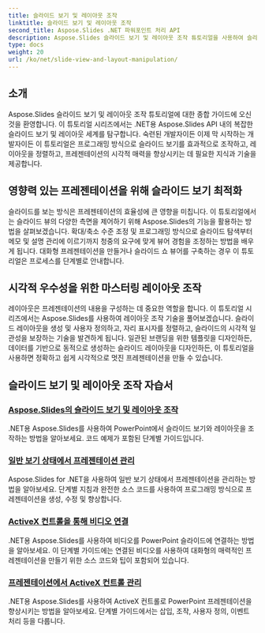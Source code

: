 ```yaml
---
title: 슬라이드 보기 및 레이아웃 조작
linktitle: 슬라이드 보기 및 레이아웃 조작
second_title: Aspose.Slides .NET 파워포인트 처리 API
description: Aspose.Slides 슬라이드 보기 및 레이아웃 조작 튜토리얼을 사용하여 슬라이드 보기 및 레이아웃을 최적화하세요. 강력한 .NET 도구를 사용하여 프레젠테이션 효과와 시각적 우수성을 향상시키세요.
type: docs
weight: 20
url: /ko/net/slide-view-and-layout-manipulation/
---
```


## 소개

Aspose.Slides 슬라이드 보기 및 레이아웃 조작 튜토리얼에 대한 종합 가이드에 오신 것을 환영합니다. 이 튜토리얼 시리즈에서는 .NET용 Aspose.Slides API 내의 복잡한 슬라이드 보기 및 레이아웃 세계를 탐구합니다. 숙련된 개발자이든 이제 막 시작하는 개발자이든 이 튜토리얼은 프로그래밍 방식으로 슬라이드 보기를 효과적으로 조작하고, 레이아웃을 정렬하고, 프레젠테이션의 시각적 매력을 향상시키는 데 필요한 지식과 기술을 제공합니다.

## 영향력 있는 프레젠테이션을 위해 슬라이드 보기 최적화

슬라이드를 보는 방식은 프레젠테이션의 효율성에 큰 영향을 미칩니다. 이 튜토리얼에서는 슬라이드 뷰의 다양한 측면을 제어하기 위해 Aspose.Slides의 기능을 활용하는 방법을 살펴보겠습니다. 확대/축소 수준 조정 및 프로그래밍 방식으로 슬라이드 탐색부터 메모 및 설명 관리에 이르기까지 청중의 요구에 맞게 뷰어 경험을 조정하는 방법을 배우게 됩니다. 대화형 프레젠테이션을 만들거나 슬라이드 쇼 뷰어를 구축하는 경우 이 튜토리얼은 프로세스를 단계별로 안내합니다.

## 시각적 우수성을 위한 마스터링 레이아웃 조작

레이아웃은 프레젠테이션의 내용을 구성하는 데 중요한 역할을 합니다. 이 튜토리얼 시리즈에서는 Aspose.Slides를 사용하여 레이아웃 조작 기술을 풀어보겠습니다. 슬라이드 레이아웃을 생성 및 사용자 정의하고, 자리 표시자를 정렬하고, 슬라이드의 시각적 일관성을 보장하는 기술을 발견하게 됩니다. 일관된 브랜딩을 위한 템플릿을 디자인하든, 데이터를 기반으로 동적으로 생성하는 슬라이드 레이아웃을 디자인하든, 이 튜토리얼을 사용하면 정확하고 쉽게 시각적으로 멋진 프레젠테이션을 만들 수 있습니다.

## 슬라이드 보기 및 레이아웃 조작 자습서
### [Aspose.Slides의 슬라이드 보기 및 레이아웃 조작](./slide-view-and-layout-manipulation/)
.NET용 Aspose.Slides를 사용하여 PowerPoint에서 슬라이드 보기와 레이아웃을 조작하는 방법을 알아보세요. 코드 예제가 포함된 단계별 가이드입니다.
### [일반 보기 상태에서 프레젠테이션 관리](./manage-presentation-normal-view-state/)
Aspose.Slides for .NET을 사용하여 일반 보기 상태에서 프레젠테이션을 관리하는 방법을 알아보세요. 단계별 지침과 완전한 소스 코드를 사용하여 프로그래밍 방식으로 프레젠테이션을 생성, 수정 및 향상합니다.
### [ActiveX 컨트롤을 통해 비디오 연결](./linking-video-activex-control/)
.NET용 Aspose.Slides를 사용하여 비디오를 PowerPoint 슬라이드에 연결하는 방법을 알아보세요. 이 단계별 가이드에는 연결된 비디오를 사용하여 대화형의 매력적인 프레젠테이션을 만들기 위한 소스 코드와 팁이 포함되어 있습니다.
### [프레젠테이션에서 ActiveX 컨트롤 관리](./manage-activex-control/)
.NET용 Aspose.Slides를 사용하여 ActiveX 컨트롤로 PowerPoint 프레젠테이션을 향상시키는 방법을 알아보세요. 단계별 가이드에서는 삽입, 조작, 사용자 정의, 이벤트 처리 등을 다룹니다.